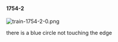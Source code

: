 #### 1754-2
![train-1754-2-0.png](https://github.com/lil-lab/nlvr/raw/master/nlvr/train/images/65/train-1754-2-0.png "train-1754-2-0.png")

there is a blue circle not touching the edge